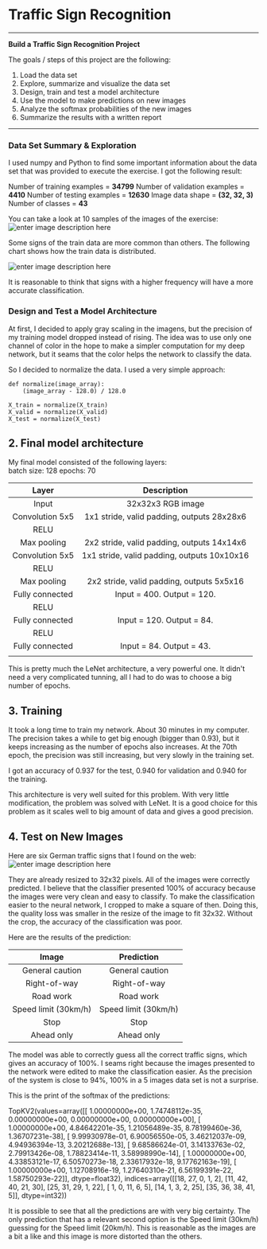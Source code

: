 
# **Traffic Sign Recognition** 
---

**Build a Traffic Sign Recognition Project**

The goals / steps of this project are the following:
 1.  Load the data set
 2.  Explore, summarize and visualize the data set
 3.  Design, train and test a model architecture
 4.  Use the model to make predictions on new images
 5.  Analyze the softmax probabilities of the new images
 6.  Summarize the results with a written report

---

### Data Set Summary & Exploration
I used numpy and Python to find some important information about the data set that was provided to execute the exercise. I got the following result:

Number of training examples = **34799**
Number of validation examples = **4410**
Number of testing examples = **12630**
Image data shape = **(32, 32, 3)**
Number of classes = **43**

You can take a look at 10 samples of the images of the exercise:
![enter image description here](https://lh3.googleusercontent.com/-ASINMj_OXcI/WW0BPbbevqI/AAAAAAAAADg/k6gz-A-sVE8COrH7ATqmGTTAJ5_W1XgFQCLcBGAs/s0/Screen+Shot+2017-07-17+at+15.24.34.png "Screen Shot 2017-07-17 at 15.24.34.png")

Some signs of the train data are more common than others. The following chart shows how the train data is distributed.

![enter image description here](https://lh3.googleusercontent.com/--z7DqJoSd1Y/WW0CnoQ4KUI/AAAAAAAAADs/YpkO_-02i-sIiz9kN71_lKsNXGnvDsMgwCLcBGAs/s0/Screen+Shot+2017-07-17+at+15.30.32.png "Screen Shot 2017-07-17 at 15.30.32.png")

It is reasonable to think that signs with a higher frequency will have a more accurate classification. 

### Design and Test a Model Architecture

At first, I decided to apply gray scaling in the imagens, but the precision of my training model dropped instead of rising. The idea was to use only one channel of color in the hope to make a simpler computation for my deep network, but it seams that the color helps the network to classify the data. 

So I decided to normalize the data. I used a very simple approach:

    def normalize(image_array):
        (image_array - 128.0) / 128.0
    
    X_train = normalize(X_train)
    X_valid = normalize(X_valid)
    X_test = normalize(X_test)

## 2. Final model architecture
My final model consisted of the following layers:\
batch size: 128
epochs: 70

| Layer         		|     Description	        					| 
|:---------------------:|:---------------------------------------------:| 
| Input         		| 32x32x3 RGB image   							| 
| Convolution 5x5     	| 1x1 stride, valid padding, outputs 28x28x6 	|
| RELU					|												|
| Max pooling	      	| 2x2 stride, valid padding, outputs 14x14x6    |
| Convolution 5x5	    | 1x1 stride, valid padding, outputs 10x10x16   |
| RELU					|												|
| Max pooling	      	| 2x2 stride, valid padding, outputs 5x5x16     |
| Fully connected		| Input = 400. Output = 120.        			|
| RELU					|												|
| Fully connected		| Input = 120. Output = 84.        			    |
| RELU					|												|
| Fully connected		| Input = 84. Output = 43.        			    |
|						|												|
 
 This is pretty much the LeNet architecture, a very powerful one. It didn't need a very complicated tunning, all I had to do was to choose a big number of epochs. 


## 3. Training

It took a long time to train my network. About 30 minutes in my computer. The precision takes a while to get big enough (bigger than 0.93), but it keeps increasing as the number of epochs also increases. At the 70th epoch, the precision was still increasing, but very slowly in the training set.

I got an accuracy of 0.937 for the test, 0.940 for validation and 0.940 for the training. 

This architecture is very well suited for this problem. With very little modification, the problem was solved with LeNet. It is a good choice for this problem as it scales well to big amount of data and gives a good precision.   
 

## 4. Test on New Images
Here are six German traffic signs that I found on the web:
![enter image description here](https://lh3.googleusercontent.com/-sRRbDIwRVd0/WW0jSEq-YvI/AAAAAAAAAEA/_A6FS1A2DJgIPvfYj9zEHyujXzDHneKpQCLcBGAs/s0/Screen+Shot+2017-07-17+at+17.50.17.png "Screen Shot 2017-07-17 at 17.50.17.png")

They are already resized to 32x32 pixels. All of the images were correctly predicted. I believe that the classifier presented 100% of accuracy because the images were very clean and easy to classify. To make the classification easier to the neural network, I cropped to make a square of then. Doing this, the quality loss was smaller in the resize of the image to fit 32x32. Without the crop, the accuracy of the classification was poor. 

Here are the results of the prediction:

| Image			        |     Prediction	        					
|:---------------------:|:-------------------------------------------------------:| 
| General caution       | General caution   							| 
| Right-of-way 			| Right-of-way 									|
| Road work				| Road work										|
| Speed limit (30km/h)	| Speed limit (30km/h)					 		|
| Stop					| Stop				 							|
| Ahead only			| Ahead only      								|


The model was able to correctly guess all the correct traffic signs, which gives an accuracy of 100%. I seams right because the images presented to the network were edited to make the classification easier. As the precision of the system is close to 94%, 100% in a 5 images data set is not a surprise. 

This is the print of the softmax of the predictions:

TopKV2(values=array([[  1.00000000e+00,   1.74748112e-35,   0.00000000e+00,
          0.00000000e+00,   0.00000000e+00],
       [  1.00000000e+00,   4.84642201e-35,   1.21056489e-35,
          8.78199460e-36,   1.36707231e-38],
       [  9.99930978e-01,   6.90056550e-05,   3.46212037e-09,
          4.94936394e-13,   3.20212688e-13],
       [  9.68586624e-01,   3.14133763e-02,   2.79913426e-08,
          1.78823414e-11,   3.58998990e-14],
       [  1.00000000e+00,   4.33853121e-17,   6.50570273e-18,
          2.33617932e-18,   9.17762163e-19],
       [  1.00000000e+00,   1.12708916e-19,   1.27640310e-21,
          6.56199391e-22,   1.58750293e-22]], dtype=float32), indices=array([[18, 27,  0,  1,  2],
       [11, 42, 40, 21, 30],
       [25, 31, 29,  1, 22],
       [ 1,  0, 11,  6,  5],
       [14,  1,  3,  2, 25],
       [35, 36, 38, 41,  5]], dtype=int32))

It is possible to see that all the predictions are with very big certainty. The only prediction that has a relevant second option is the Speed limit (30km/h) guessing for the Speed limit (20km/h). This is reasonable as the images are a bit a like and this image is more distorted than the others.
